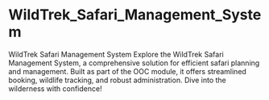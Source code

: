 # WildTrek_Safari_Management_System
WildTrek Safari Management System  Explore the WildTrek Safari Management System, a comprehensive solution for efficient safari planning and management. Built as part of the OOC module, it offers streamlined booking, wildlife tracking, and robust administration. Dive into the wilderness with confidence!
